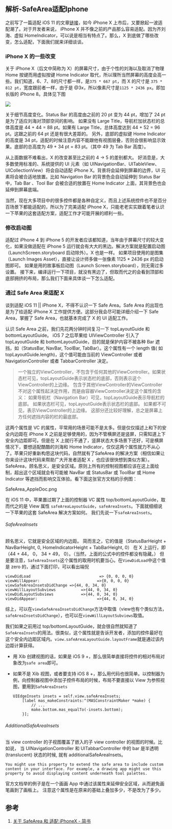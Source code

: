 ## 解析-SafeArea适配Iphone


之前写了一篇适配 iOS 11 的文章[链接](https://www.jianshu.com/p/9be40fc3f059#comment-15387196)，如今 iPhone X 上市后，又要掀起一波适配潮了。对于开发者来说， iPhone X 并不像之前的产品那么容易适配。因为齐刘海、虚拟 HomeIndicator，可以说是相当有特点了。那么，X 到底做了哪些改变，怎么适配，下面我们就来详细谈谈。

### iPhone X 的一些改变

关于 iPhone X（后文中简称为 X）的屏幕尺寸，由于个性的刘海以及取消了物理 Home 按键而用虚拟按键 Home Indicator 取代，所以理所当然屏幕的高度会高一些。我们知道，6、7、8的尺寸都一样，是`375 * 667 pt`，而 X 的尺寸是 `375 * 812 pt`，宽度跟前者一样，由于是 @3x，所以像素尺寸是`1125 * 2436 px`。即加长版的 iPhone 8。具体见下图

![](https://i.loli.net/2019/01/04/5c2f278f447f3.jpg)


关于细节高度变化。Status Bar 的高度由之前的 20 pt 变为 44 pt，增加了 24 pt 是为了适应刘海对顶部空间的影响。
如果没有 Large Title，导航栏加状态栏的总体高度是 44 + 44 = 88 pt。如果有 Large Title，总体高度达到 44 + 52 = 96 pt。这跟之前的 64 pt 还是有很大差距的。
另外，底部的虚拟键 Home Indicator 的高度是 34 pt，适配的时候注意内容不能跟他有视图层叠，否则会很影响显示效果。底部的总高度为 49 + 34 pt = 83 pt。（其中 49 为 Tab Bar 高度）。

从上面数据不难看出，X 的改变甚至比之前的 4 -> 5 的差别都大。
好消息是，大多数使用标准的、系统提供的 UI 元素（如 UINavigationBar、UITableView、UICollectionView）将会自动适配 iPhone X。背景将会延伸到屏幕的边界，UI 元素将会被合适地放置。比如 Navigation Bar 的背景色会自动延伸到 Status Bar 中，Tab Bar 、Tool Bar 会被合适的放置在 Home Indicator 上面，其背景色也会延伸到屏幕底端。

当然，现在大多项目中的很多控件都是各种自定义，而且上述系统控件也不是百分百场景下都能适配的，所以为了完美适配 iPhone X，只能老老实实跟着笔者认识一下苹果的这套适配方案，适配工作才可能开展的顺利一些。

### 修改启动图

适配过 iPhone 4 到 iPhone 5 的开发者应该都知道，当年由于屏幕尺寸的较大变化，如果没做适配在 iPhone 5 运行就会有大大的黑边。解决方案就是配置启动图（LaunchScreen.storyboard 启动除外）。X 也是一样。
如果项目使用的是图集（Launch Images Asset），直接让设计师多做一张像素 1125 * 2436 px 的启动图即可。
如果是用的故事板启动图（Launch Screen.storyboard），则无需过多设置。
接下来，编译运行一下项目，就没有黑边了，但取而代之的会看到顶部和底部拥挤的布局，那么我们下面来具体谈一下怎么适配。

### 通过 Safe Area 来适配 X

谈到适配 iOS 11 || iPhone X，不得不认识一下 Safe Area。Safe Area 的出现也是为了给适配 iPhone X 工作提供方便。这部分我会尽可能详细介绍一下 Safe Area，掌握了 Safe Area，也就基本完成了 X 的 UI 适配工作。

认识 Safe Area 之前，我们先花两分钟时间复习一下 topLayoutGuide 和 bottomLayoutGuide。
iOS 7 之后苹果给 UIViewController 引入了 topLayoutGuide 和 bottomLayoutGuide，目的就是保护内容不被各种 Bar 遮挡，如（StatusBar, NavBar, ToolBar, TabBar）。这个属性有一个 length 值( 如 topLayoutGuide.length)，这个值可能由当前的 ViewController 或者 NavigationController 或者 TabbarController 决定。

> 一个独立的ViewController，不包含于任何其他的ViewController。如果状态栏可见，topLayoutGuide表示状态栏的底部，否则表示这个ViewController的上边缘。
> 包含于其他ViewController的ViewController不对这个属性起决定作用，而是由容器ViewController决定这个属性的含义：
> 如果导航栏（Navigation Bar）可见，topLayoutGuide表示导航栏的底部。
> 如果状态栏可见，topLayoutGuide表示状态栏的底部。
> 如果都不可见，表示ViewController的上边缘。
> 这部分还比较好理解，总之是屏幕上方任何遮挡内容的栏的最底部。

这两个属性是 VC 的属性，平常用的场景可能不是太多。但是仅仅描述上和下的安全内边距在 iPhone X 之前是足够使用的，因为不管横屏还是竖屏，只需知道上下安全内边距即可。但是在 X 上就行不通了，竖屏状态大多场景下还好，可是横屏情况下，要想适配酷酷的刘海和 Home Indicator，仅仅这两个属性就力不从心了。苹果只好重新构思这块代码，自然就有了SafeArea 的解决方案（相信如果让你来设计这块代码来帮助广大开发者适配 X ，也应该很快想到类似方案）。
SafeArea，顾名思义，是安全区域。原则上所有的控制视图都应该在这上面绘制，超出这个区域就会有可能被 NavBar 或 StatusBar 或 ToolBar 或 Home Indicator 等遮挡而影响交互体验。看下面这张官方文档的示例图：


SafeArea_AppleDoc.png

在 iOS 11 中，苹果置过期了上面的控制器 VC 属性 top/bottomLayoutGuide，取而代之的是 View 属性 `safeAreaLayoutGuide`，`safeAreaInsets`。下面就细细说一下苹果的这套 SafeArea 解决方案如何。
我们先说一下`safeAreaInsets`。

###### SafeAreaInsets

顾名思义，它就是安全区域的内边距。
简而言之，它的值是（StatusBarHeight + NavBarHeight, 0, HomeIndicatorHeight + TabBarHeight, 0）
在 X 上运行，即（44 + 44， 0， 34 + 49， 0）。（当然，上面的公式中的控件都没有隐藏。）
但是要注意，`SafeAreaInsets`这个属性的取用时机要当心。在`ViewDidLoad`中这个值是 zero 的，通过下面打印，可以看出端倪

```
viewDidLoad                              => {0, 0, 0, 0}
viewWillAppear:                         =>{0, 0, 0, 0}
viewSafeAreaInsetsDidChange =>{44, 0, 34, 0}
viewWillLayoutSubviews           =>{44, 0, 34, 0}
viewDidLayoutSubviews            =>{44, 0, 34, 0}
viewDidAppear:                          =>{44, 0, 34, 0}

```

综上，可以在`viewSafeAreaInsetsDidChange`方法中取值（view也有个类似方法，`safeAreaInsetsDidChange`），也可以在`viewWillLayoutSubviews`取值。

我们如果之前用过 top/bottomLayoutGuide，就会很自然就知道了`SafeAreaInsets`的用法。很类似，这个属性就是告诉开发者，添加的控件最好在这个安全内边距区域内。`view.safeAreaLayoutGuide.layoutFrame`就是通过该内边距计算获得。

*   用 Xib 创建视图的话，如果是 iOS 9 +，那么很简单直接将控件的相对布局对象改为`safe area`即可。
*   如果不是 Xib 视图，或者要支持 iOS 8 +，那么用代码也很简单。以控制器为例，向控制器视图中添加子控件布局的时候，布局不要直接以 View 为参照视图，要用到`SafeAreaInsets`

    ```
    UIEdgeInsets insets = self.view.safeAreaInsets;
        [label mas_makeConstraints:^(MASConstraintMaker *make) {
            // ...
            make.bottom.mas_equalTo(-insets.bottom);
        }];

    ```

###### AdditionalSafeAreaInsets

当 view controller 的子视图覆盖了嵌入的子 view controller 的视图的时候。比如说， 当 UINavigationController 和 UITabbarController 中的 bar 是半透明(translucent) 状态的时候, 就有 additionalSafeAreaInsets。

```
You might use this property to extend the safe area to include custom content in your interface. For example, a drawing app might use this property to avoid displaying content underneath tool palettes.

```

官方文档举的例子是在一个画画 App 中通过该属性来延伸安全区域，从而避免画笔画到了画板上。
注意这个属性是在原来的基础上叠加多少，不是改为了多少。


## 参考

1. [关于 SafeArea 和 适配 iPhoneX - 简书](https://www.jianshu.com/p/d03e2704e91c)